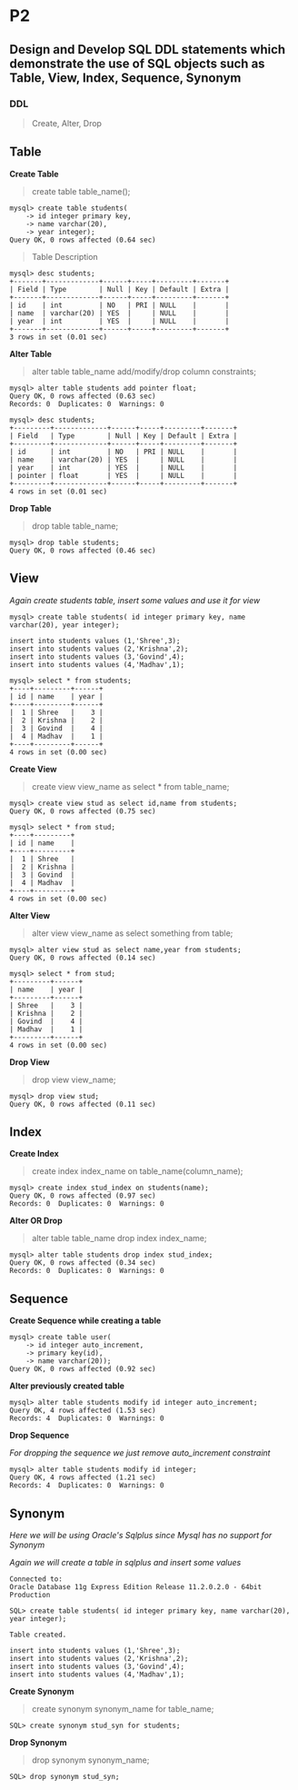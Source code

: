# P2

## Design and Develop SQL DDL statements which demonstrate the use of SQL objects such as Table, View, Index, Sequence, Synonym

### DDL

> Create, Alter, Drop

## Table

**Create Table**

> create table table_name();

```
mysql> create table students(
    -> id integer primary key,
    -> name varchar(20),
    -> year integer);
Query OK, 0 rows affected (0.64 sec)

```

> Table Description

```
mysql> desc students;
+-------+-------------+------+-----+---------+-------+
| Field | Type        | Null | Key | Default | Extra |
+-------+-------------+------+-----+---------+-------+
| id    | int         | NO   | PRI | NULL    |       |
| name  | varchar(20) | YES  |     | NULL    |       |
| year  | int         | YES  |     | NULL    |       |
+-------+-------------+------+-----+---------+-------+
3 rows in set (0.01 sec)

```


**Alter Table**

> alter table table_name add/modify/drop column constraints;

```
mysql> alter table students add pointer float;
Query OK, 0 rows affected (0.63 sec)
Records: 0  Duplicates: 0  Warnings: 0

```

```
mysql> desc students;
+---------+-------------+------+-----+---------+-------+
| Field   | Type        | Null | Key | Default | Extra |
+---------+-------------+------+-----+---------+-------+
| id      | int         | NO   | PRI | NULL    |       |
| name    | varchar(20) | YES  |     | NULL    |       |
| year    | int         | YES  |     | NULL    |       |
| pointer | float       | YES  |     | NULL    |       |
+---------+-------------+------+-----+---------+-------+
4 rows in set (0.01 sec)
```

**Drop Table**

> drop table table_name;  

```
mysql> drop table students;
Query OK, 0 rows affected (0.46 sec)
```


## View

*Again create students table, insert some values and use it for view*

```
mysql> create table students( id integer primary key, name varchar(20), year integer);

```

```
insert into students values (1,'Shree',3);
insert into students values (2,'Krishna',2);
insert into students values (3,'Govind',4);
insert into students values (4,'Madhav',1);
```

```
mysql> select * from students;
+----+---------+------+
| id | name    | year |
+----+---------+------+
|  1 | Shree   |    3 |
|  2 | Krishna |    2 |
|  3 | Govind  |    4 |
|  4 | Madhav  |    1 |
+----+---------+------+
4 rows in set (0.00 sec)

```

**Create View**

> create view view_name as select * from table_name;

```
mysql> create view stud as select id,name from students;
Query OK, 0 rows affected (0.75 sec)

mysql> select * from stud;
+----+---------+
| id | name    |
+----+---------+
|  1 | Shree   |
|  2 | Krishna |
|  3 | Govind  |
|  4 | Madhav  |
+----+---------+
4 rows in set (0.00 sec)

```


**Alter View**

> alter view view_name as select something from table;

```
mysql> alter view stud as select name,year from students;
Query OK, 0 rows affected (0.14 sec)

mysql> select * from stud;
+---------+------+
| name    | year |
+---------+------+
| Shree   |    3 |
| Krishna |    2 |
| Govind  |    4 |
| Madhav  |    1 |
+---------+------+
4 rows in set (0.00 sec)

```

**Drop View**

> drop view view_name;

```
mysql> drop view stud;
Query OK, 0 rows affected (0.11 sec)

```


## Index

**Create Index**

> create index index_name on table_name(column_name);

```
mysql> create index stud_index on students(name);
Query OK, 0 rows affected (0.97 sec)
Records: 0  Duplicates: 0  Warnings: 0

```

**Alter OR Drop**

> alter table table_name drop index index_name;

```
mysql> alter table students drop index stud_index;
Query OK, 0 rows affected (0.34 sec)
Records: 0  Duplicates: 0  Warnings: 0

```


## Sequence

**Create Sequence while creating a table**

```
mysql> create table user(
    -> id integer auto_increment,
    -> primary key(id),
    -> name varchar(20));
Query OK, 0 rows affected (0.92 sec)
```

**Alter previously created table**

```
mysql> alter table students modify id integer auto_increment;
Query OK, 4 rows affected (1.53 sec)
Records: 4  Duplicates: 0  Warnings: 0

```

**Drop Sequence**

*For dropping the sequence we just remove auto_increment constraint*

```
mysql> alter table students modify id integer;
Query OK, 4 rows affected (1.21 sec)
Records: 4  Duplicates: 0  Warnings: 0
```

## Synonym

*Here we will be using Oracle's Sqlplus since Mysql has no support for Synonym*

*Again we will create a table in sqlplus and insert some values*

```
Connected to:
Oracle Database 11g Express Edition Release 11.2.0.2.0 - 64bit Production

SQL> create table students( id integer primary key, name varchar(20), year integer);

Table created.

```

```
insert into students values (1,'Shree',3);
insert into students values (2,'Krishna',2);
insert into students values (3,'Govind',4);
insert into students values (4,'Madhav',1);
```

**Create Synonym**

> create synonym synonym_name for table_name;

```
SQL> create synonym stud_syn for students;

```

**Drop Synonym**

> drop synonym synonym_name;

```
SQL> drop synonym stud_syn;

```
